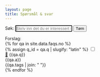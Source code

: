 ```yaml
---
layout: page
title: Spørsmål & svar
---
```


<form id="tag-filter" style="margin-bottom: 1em; display:inline-block">
    <label>Søk: <input autofocus required
        type="text" name="search" id="search" style="width: 14em;"
        placeholder="Skriv inn det du er interessert i" />
    </label>
</form>
<!-- had to move this outside of the form to prevent it from being invoked as the submit action-->
<div style="display:inline"><button id="clear-form-button">Tøm</button></div>
<div>Forslag: <span id="suggestions"></span></div>

<div class="accordion" id="accordion">
{% for qa in site.data.faqs.no %}
    <div class="accordion__tab" data-tags="{{qa.tags | join: ","}}">
        {% assign q_id = qa.q | slugify: "latin" %}
        <input type="checkbox" id="{{q_id }}" />
        <div class="accordion__tab-label-box" >
            <a href="#{{q_id}}" class="accordion__tab-link">🔗</a>
            <label class="accordion__tab-label" for="{{q_id}}">{{qa.q}}</label>
        </div>
        <div class="accordion__tab-content">{{qa.a}}</div>
        <div class="visually-hidden">{{qa.tags | join: " "}}</div>
    </div>
{% endfor %}
</div>

<script>
const filter = document.getElementById('tag-filter')
const accordion =  document.getElementById('accordion')
const tabs = accordion.getElementsByClassName('accordion__tab')

// Auto-expand FAQ item based on anchor link
function autoExpandFaqItemInURL(){
    const hashText = location.hash.slice(1); // trim off #. empty string can also be sliced
    if (!hashText) return;

    const id = decodeURIComponent(hashText)
    const inputNode = document.getElementById(id);
    if (!inputNode) {
        console.error("Unable to find anchor with id: " + id);
        return;
    }

    console.debug("Expanding node with id " + id)
    inputNode.checked = true;
}

function setupSearch(){
    const search = document.getElementById('search')
    const suggestions = document.getElementById('suggestions')
    const url = new URL(location.href)
    const searchParam = url.searchParams.get('search')
    const clearFormButton = document.getElementById('clear-form-button')

    function filterSuggestions(searchTerm){
        Array.from(tabs).forEach( (tab) => {
            const tags = tab.dataset.tags.length ? tab.dataset.tags.split(',') : []
            const lowerCaseSearchTerm = searchTerm.toLowerCase()

            if(tab.innerText.toLowerCase().includes(lowerCaseSearchTerm)) {
                tab.classList.remove('hide')
            } else if(tags.some( tag => lowerCaseSearchTerm.includes(tag))) {
                tab.classList.remove('hide')
            } else {
                tab.classList.add('hide')
            }
        })
    }

    if(searchParam) {
        search.value = searchParam;
        filterSuggestions(search.value)
    }

    search.oninput = e => {
        filterSuggestions(search.value)
    }

    filter.onsubmit = e => {
        e.preventDefault();
    }
    

    clearFormButton.onclick = e => {
        console.log('clear button clicked')
        search.value = ''
    }

    // render suggestions
    const links = []
    for(const word of ['kjøkken', 'transport', 'vinter', 'vin', 'barn', 'leker']) {
        const link = document.createElement('a')
        url.searchParams.set('search', word)
        url.hash = ''
        link.href=url.toString();
        link.innerText = word
        link.className = "search__suggestion"
        links.push(link)
    }
    suggestions.append(...links)
}

function unhideAll(){
    Array.from(tabs).forEach( tab => {
        tab.classList.remove('hide')
    })
}

window.addEventListener('DOMContentLoaded', function() {
    autoExpandFaqItemInURL();
    setupSearch();
    window.onhashchange = autoExpandFaqItemInURL;
});


</script>
